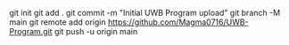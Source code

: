 git init
git add .
git commit -m "Initial UWB Program upload"
git branch -M main
git remote add origin https://github.com/Magma0716/UWB-Program.git
git push -u origin main